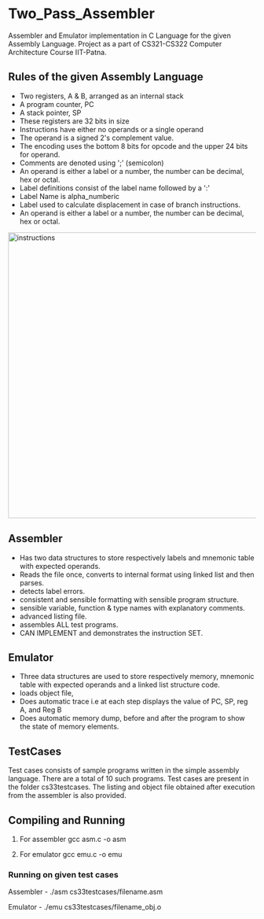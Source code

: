 # Two_Pass_Assembler

Assembler and Emulator implementation in C Language for the given Assembly Language. Project as a part of CS321-CS322 Computer Architecture Course IIT-Patna.

## Rules of the given Assembly Language

* Two registers, A & B, arranged as an internal stack
* A program counter, PC
* A stack pointer, SP
* These registers are 32 bits in size
* Instructions have either no operands or a single operand
* The operand is a signed 2's complement value.
* The encoding uses the bottom 8 bits for opcode and the upper 24 bits for operand.
* Comments are denoted using ';' (semicolon)
* An operand is either a label or a number, the number can be decimal, hex or octal.
* Label definitions consist of the label name followed by a ':'
* Label Name is alpha_numberic
* Label used to calculate displacement in case of branch instructions.
* An operand is either a label or a number, the number can be decimal, hex or octal.

<img width="581" alt="instructions" src="https://user-images.githubusercontent.com/41947720/102636143-4ab31d00-417a-11eb-9676-a6e4798f2a0e.png">

## Assembler

* Has two data structures to store respectively labels and mnemonic table with expected operands.
* Reads the file once, converts to internal format using linked list and then parses.
* detects label errors.
* consistent and sensible formatting with sensible program structure.
* sensible variable, function & type names with explanatory comments.
* advanced listing file.
* assembles ALL test programs.                                 
* CAN IMPLEMENT and demonstrates the instruction SET.

## Emulator

* Three data structures are used to store respectively memory, 	mnemonic table with expected operands and a linked list structure 	code.
* loads object file,
* Does automatic trace i.e at each step displays the value of PC, SP, reg A, and Reg B
* Does automatic memory dump, before and after the program to show the state of memory elements.

## TestCases

Test cases consists of sample programs written in the simple assembly language. There are a total of 10 such programs. Test cases are present in the folder cs33testcases. The listing and object file obtained after execution from the assembler is also provided.

## Compiling and Running
1) For assembler
gcc asm.c -o asm

2) For emulator
gcc emu.c -o emu

### Running on given test cases
Assembler -
./asm cs33testcases/filename.asm

Emulator -
./emu cs33testcases/filename_obj.o
